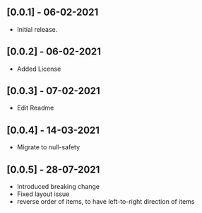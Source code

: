 ## [0.0.1] - 06-02-2021

* Initial release.

## [0.0.2] - 06-02-2021

* Added License

## [0.0.3] - 07-02-2021

* Edit Readme

## [0.0.4] - 14-03-2021

* Migrate to null-safety

## [0.0.5] - 28-07-2021

* Introduced breaking change
* Fixed layout issue
* reverse order of items, to have left-to-right direction of items